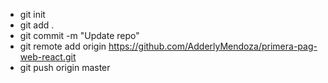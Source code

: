 - git init
- git add .
- git commit -m "Update repo"
- git remote add origin https://github.com/AdderlyMendoza/primera-pag-web-react.git
- git push origin master
